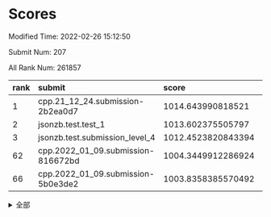 # Scores

Modified Time: 2022-02-26 15:12:50

Submit Num: 207

All Rank Num: 261857

| rank |               submit               |       score        |       sigma        | pk_num |
| :--- | :--------------------------------- | :----------------- | :----------------- | :----- |
| 1    | cpp.21_12_24.submission-2b2ea0d7   | 1014.643990818521  | 0.8322416333683509 | 5057   |
| 2    | jsonzb.test.test_1                 | 1013.602375505797  | 0.838744373353168  | 5058   |
| 3    | jsonzb.test.submission_level_4     | 1012.4523820843394 | 0.7950409492715877 | 5061   |
| 62   | cpp.2022_01_09.submission-816672bd | 1004.3449912286924 | 0.7124088751463308 | 5059   |
| 66   | cpp.2022_01_09.submission-5b0e3de2 | 1003.8358385570492 | 0.7048225526580089 | 5061   |


<details>
<summary>全部</summary>

| rank |                 submit                 |       score        |       sigma        | pk_num |
| :--- | :------------------------------------- | :----------------- | :----------------- | :----- |
| 1    | cpp.21_12_24.submission-2b2ea0d7       | 1014.643990818521  | 0.8322416333683509 | 5057   |
| 2    | jsonzb.test.test_1                     | 1013.602375505797  | 0.838744373353168  | 5058   |
| 3    | jsonzb.test.submission_level_4         | 1012.4523820843394 | 0.7950409492715877 | 5061   |
| 4    | gobigger.level_3.submission_level_3_27 | 1012.3284735376602 | 0.7746692186373746 | 5058   |
| 5    | gobigger.level_3.submission_level_3_48 | 1011.5007332213842 | 0.7962731141825404 | 5059   |
| 6    | gobigger.level_3.submission_level_3_17 | 1011.3540571473177 | 0.7947238443627416 | 5061   |
| 7    | gobigger.level_3.submission_level_3_29 | 1011.3440085430879 | 0.7789812113420966 | 5060   |
| 8    | gobigger.level_3.submission_level_3_21 | 1011.1917486821638 | 0.7944314555652292 | 5060   |
| 9    | gobigger.level_3.submission_level_3_12 | 1011.1279912534205 | 0.8018621965954105 | 5061   |
| 10   | gobigger.level_3.submission_level_3_8  | 1010.8797042718536 | 0.7607940273352318 | 5062   |
| 11   | gobigger.level_3.submission_level_3_4  | 1010.8348120139174 | 0.7839219117182494 | 5059   |
| 12   | gobigger.level_3.submission_level_3_36 | 1010.8336687121352 | 0.7784041883848903 | 5061   |
| 13   | gobigger.level_3.submission_level_3_38 | 1010.83204153367   | 0.7619395825775627 | 5058   |
| 14   | gobigger.level_3.submission_level_3_47 | 1010.7589508052644 | 0.7762528963229809 | 5065   |
| 15   | gobigger.level_3.submission_level_3_14 | 1010.6806273241327 | 0.7749901642901535 | 5061   |
| 16   | gobigger.level_3.submission_level_3_41 | 1010.6379490746602 | 0.7652639953132953 | 5062   |
| 17   | gobigger.level_3.submission_level_3_31 | 1010.6351913606342 | 0.7906723613145594 | 5060   |
| 18   | gobigger.level_3.submission_level_3_40 | 1010.6220520328924 | 0.7795012070336329 | 5061   |
| 19   | gobigger.level_3.submission_level_3_20 | 1010.5798274167903 | 0.7813570082056834 | 5061   |
| 20   | gobigger.level_3.submission_level_3_32 | 1010.5606003626407 | 0.7571703153320224 | 5061   |
| 21   | gobigger.level_3.submission_level_3_46 | 1010.4421436087097 | 0.7474859320629839 | 5063   |
| 22   | gobigger.level_3.submission_level_3_5  | 1010.3475775375653 | 0.7459999389743603 | 5059   |
| 23   | gobigger.level_3.submission_level_3_13 | 1010.2808836551917 | 0.7851747730960554 | 5065   |
| 24   | gobigger.level_3.submission_level_3_25 | 1010.2508749461145 | 0.7555377915519029 | 5057   |
| 25   | gobigger.level_3.submission_level_3_18 | 1010.1920642464149 | 0.7574659552593213 | 5061   |
| 26   | gobigger.level_3.submission_level_3_15 | 1010.1147881078388 | 0.7527688269325911 | 5062   |
| 27   | gobigger.level_3.submission_level_3_2  | 1010.0500470378533 | 0.7800119569824924 | 5063   |
| 28   | gobigger.level_3.submission_level_3_23 | 1010.0145604851298 | 0.7673816693877337 | 5061   |
| 29   | gobigger.level_3.submission_level_3_44 | 1009.9591088994952 | 0.7498167814934577 | 5062   |
| 30   | gobigger.level_3.submission_level_3_3  | 1009.905819405677  | 0.7721709881976178 | 5056   |
| 31   | gobigger.level_3.submission_level_3_34 | 1009.8841360377436 | 0.7503344757449817 | 5055   |
| 32   | gobigger.level_3.submission_level_3_26 | 1009.7715826236573 | 0.7459548716983667 | 5060   |
| 33   | gobigger.level_3.submission_level_3_39 | 1009.69734969257   | 0.7554282265660696 | 5062   |
| 34   | gobigger.level_3.submission_level_3_43 | 1009.669990793288  | 0.7700306756090058 | 5054   |
| 35   | gobigger.level_3.submission_level_3_35 | 1009.6239600842532 | 0.7554556494926962 | 5063   |
| 36   | gobigger.level_3.submission_level_3_0  | 1009.5837082510889 | 0.7646140524095184 | 5062   |
| 37   | gobigger.level_3.submission_level_3_49 | 1009.5718146553065 | 0.7575139910925907 | 5054   |
| 38   | gobigger.level_3.submission_level_3_30 | 1009.5147936421594 | 0.7274129166013921 | 5064   |
| 39   | gobigger.level_3.submission_level_3_16 | 1009.4541954185016 | 0.7320532258336626 | 5059   |
| 40   | gobigger.level_3.submission_level_3_1  | 1009.4385604732063 | 0.7390338395327156 | 5064   |
| 41   | gobigger.level_3.submission_level_3_37 | 1009.3565468997697 | 0.7540467089341186 | 5057   |
| 42   | gobigger.level_3.submission_level_3_42 | 1009.3235506949113 | 0.7490461091411587 | 5061   |
| 43   | gobigger.level_3.submission_level_3_28 | 1009.2550470005912 | 0.7445335680264105 | 5062   |
| 44   | gobigger.level_3.submission_level_3_19 | 1009.2006250095235 | 0.7490814875766872 | 5060   |
| 45   | gobigger.level_3.submission_level_3_22 | 1009.1296882774335 | 0.7485847181128888 | 5054   |
| 46   | gobigger.level_3.submission_level_3_6  | 1009.0200587686461 | 0.7542204063933982 | 5061   |
| 47   | gobigger.level_3.submission_level_3_33 | 1009.0195223542353 | 0.7469872455145472 | 5062   |
| 48   | gobigger.level_3.submission_level_3_9  | 1008.8897727621497 | 0.7339589577499495 | 5058   |
| 49   | gobigger.level_3.submission_level_3_7  | 1008.8580096194596 | 0.7413990828534476 | 5063   |
| 50   | gobigger.level_3.submission_level_3_24 | 1008.7280086161203 | 0.7466433053269658 | 5061   |
| 51   | gobigger.level_3.submission_level_3_11 | 1008.3925395093469 | 0.7520472063433647 | 5062   |
| 52   | gobigger.level_3.submission_level_3_45 | 1008.3025640268365 | 0.738734094347274  | 5061   |
| 53   | gobigger.level_3.submission_level_3_10 | 1007.9267328318352 | 0.7331965153586363 | 5061   |
| 54   | gobigger.level_1.submission_level_1_4  | 1005.3888734635312 | 0.7286712646730484 | 5063   |
| 55   | gobigger.level_1.submission_level_1_14 | 1005.1150187147878 | 0.721803787098415  | 5062   |
| 56   | gobigger.level_1.submission_level_1_46 | 1005.0799146767583 | 0.7218047455428221 | 5061   |
| 57   | gobigger.level_1.submission_level_1_7  | 1005.0005500077698 | 0.7268650160101192 | 5060   |
| 58   | gobigger.level_1.submission_level_1_1  | 1004.9397782247959 | 0.717933031339101  | 5052   |
| 59   | gobigger.level_1.submission_level_1_45 | 1004.6985058085837 | 0.7149639259862598 | 5063   |
| 60   | gobigger.level_1.submission_level_1_5  | 1004.624606728723  | 0.7203027927657175 | 5058   |
| 61   | gobigger.level_1.submission_level_1_29 | 1004.6202260413055 | 0.7227373342629931 | 5059   |
| 62   | cpp.2022_01_09.submission-816672bd     | 1004.3449912286924 | 0.7124088751463308 | 5059   |
| 63   | gobigger.level_1.submission_level_1_37 | 1004.1256656523882 | 0.7152200916247354 | 5051   |
| 64   | gobigger.level_1.submission_level_1_2  | 1004.0076628932709 | 0.7037555413251133 | 5061   |
| 65   | gobigger.level_1.submission_level_1_27 | 1003.9752036217287 | 0.7205908024699906 | 5055   |
| 66   | cpp.2022_01_09.submission-5b0e3de2     | 1003.8358385570492 | 0.7048225526580089 | 5061   |
| 67   | gobigger.level_1.submission_level_1_10 | 1003.8229466691903 | 0.71757523351878   | 5061   |
| 68   | gobigger.level_1.submission_level_1_26 | 1003.6457863099946 | 0.7155331668146506 | 5060   |
| 69   | gobigger.level_1.submission_level_1_15 | 1003.6250980750796 | 0.7151284661793925 | 5055   |
| 70   | gobigger.level_1.submission_level_1_17 | 1003.615102403545  | 0.7251100853896985 | 5061   |
| 71   | gobigger.level_1.submission_level_1_16 | 1003.6112157159804 | 0.7177648093136484 | 5061   |
| 72   | gobigger.level_1.submission_level_1_35 | 1003.5744595764786 | 0.7257948279983278 | 5062   |
| 73   | gobigger.level_1.submission_level_1_6  | 1003.5477449546028 | 0.7136358150675013 | 5062   |
| 74   | gobigger.level_1.submission_level_1_22 | 1003.5423455027246 | 0.7214685197887314 | 5057   |
| 75   | gobigger.level_1.submission_level_1_25 | 1003.4739658795805 | 0.7117342932351134 | 5061   |
| 76   | gobigger.level_1.submission_level_1_33 | 1003.4378554146095 | 0.7222906695356007 | 5060   |
| 77   | gobigger.level_1.submission_level_1_41 | 1003.2977752186723 | 0.7153537471794044 | 5060   |
| 78   | gobigger.level_1.submission_level_1_18 | 1003.266765753512  | 0.7217899391933805 | 5060   |
| 79   | gobigger.level_1.submission_level_1_3  | 1003.1990175382364 | 0.7154751356687715 | 5059   |
| 80   | gobigger.level_1.submission_level_1_47 | 1003.187597245292  | 0.7261404054470221 | 5059   |
| 81   | gobigger.level_1.submission_level_1_38 | 1003.1268672797625 | 0.7190900503510252 | 5056   |
| 82   | gobigger.level_1.submission_level_1_21 | 1003.1088402003076 | 0.7149032596145961 | 5060   |
| 83   | gobigger.level_1.submission_level_1_30 | 1003.0626732078586 | 0.7125859491973655 | 5060   |
| 84   | gobigger.level_1.submission_level_1_0  | 1003.0400264886473 | 0.7256010042899956 | 5060   |
| 85   | gobigger.level_1.submission_level_1_9  | 1003.0160507703749 | 0.7210082286367753 | 5058   |
| 86   | gobigger.level_1.submission_level_1_34 | 1002.9729581388593 | 0.7124145769868685 | 5060   |
| 87   | gobigger.level_1.submission_level_1_44 | 1002.9667445965069 | 0.7013436536272624 | 5058   |
| 88   | gobigger.level_1.submission_level_1_40 | 1002.9010597385021 | 0.7129871041221817 | 5062   |
| 89   | gobigger.level_1.submission_level_1_32 | 1002.8563035922848 | 0.7089234532487287 | 5063   |
| 90   | gobigger.level_1.submission_level_1_12 | 1002.7325967862366 | 0.7079577072660339 | 5060   |
| 91   | gobigger.level_1.submission_level_1_28 | 1002.7203651738314 | 0.7105327936780501 | 5060   |
| 92   | gobigger.level_1.submission_level_1_8  | 1002.7078817701182 | 0.7179922230632965 | 5058   |
| 93   | gobigger.level_1.submission_level_1_43 | 1002.6729035230074 | 0.713097222801309  | 5055   |
| 94   | gobigger.level_1.submission_level_1_42 | 1002.6219372695012 | 0.7128897008990567 | 5058   |
| 95   | gobigger.level_1.submission_level_1_13 | 1002.3183256734198 | 0.7153376916754711 | 5057   |
| 96   | gobigger.level_1.submission_level_1_19 | 1002.2988759517016 | 0.7122188098898391 | 5059   |
| 97   | gobigger.level_1.submission_level_1_36 | 1002.2793437335099 | 0.7247480806267059 | 5060   |
| 98   | gobigger.level_1.submission_level_1_23 | 1002.264123570008  | 0.7188759333412891 | 5054   |
| 99   | gobigger.level_1.submission_level_1_49 | 1002.2081809974208 | 0.7094803878873217 | 5056   |
| 100  | gobigger.level_1.submission_level_1_31 | 1002.0205409852533 | 0.7135653506521955 | 5056   |
| 101  | gobigger.level_1.submission_level_1_11 | 1001.8162790710281 | 0.71238639802035   | 5060   |
| 102  | gobigger.level_1.submission_level_1_48 | 1001.7164648851376 | 0.7253594620726159 | 5061   |
| 103  | gobigger.level_1.submission_level_1_20 | 1001.6601925323241 | 0.7201595969186514 | 5064   |
| 104  | gobigger.level_1.submission_level_1_24 | 1001.6086077083628 | 0.7198295566827013 | 5057   |
| 105  | gobigger.level_1.submission_level_1_39 | 1001.5111516365347 | 0.7111247332836215 | 5059   |
| 106  | gobigger.random.submission_random_41   | 997.8500694391732  | 0.7083239085714693 | 5062   |
| 107  | gobigger.random.submission_random_28   | 997.7158511254893  | 0.7113177693338638 | 5060   |
| 108  | gobigger.random.submission_random_9    | 997.4071149780103  | 0.7072511299396166 | 5064   |
| 109  | gobigger.random.submission_random_18   | 997.3547868655646  | 0.712587888092378  | 5064   |
| 110  | gobigger.random.submission_random_45   | 997.3086382496206  | 0.7057746413683095 | 5063   |
| 111  | gobigger.random.submission_random_26   | 997.1324254508883  | 0.7093488653428107 | 5058   |
| 112  | gobigger.random.submission_random_43   | 996.8032900872942  | 0.7033854667776251 | 5058   |
| 113  | gobigger.random.submission_random_12   | 996.6415624810547  | 0.7190863574510459 | 5056   |
| 114  | gobigger.random.submission_random_35   | 996.5806602008576  | 0.7092412981521041 | 5055   |
| 115  | gobigger.random.submission_random_47   | 996.5665981522293  | 0.7110943352865609 | 5065   |
| 116  | gobigger.random.submission_random_37   | 996.4918256594485  | 0.7187625364160307 | 5059   |
| 117  | gobigger.random.submission_random_24   | 996.4855457164539  | 0.7069656164891772 | 5062   |
| 118  | gobigger.random.submission_random_40   | 996.3294101512408  | 0.7148806744792189 | 5058   |
| 119  | gobigger.random.submission_random_42   | 996.2754886746433  | 0.7054643985722259 | 5059   |
| 120  | gobigger.random.submission_random_2    | 996.2639547178838  | 0.7178371188850484 | 5058   |
| 121  | gobigger.random.submission_random_33   | 996.2177745757659  | 0.7318998152401109 | 5064   |
| 122  | gobigger.random.submission_random_20   | 996.0976938504381  | 0.7061534845518341 | 5062   |
| 123  | gobigger.random.submission_random_32   | 996.0665140864159  | 0.7162298670492527 | 5062   |
| 124  | gobigger.random.submission_random_5    | 996.0504483208938  | 0.7001310695839582 | 5057   |
| 125  | gobigger.random.submission_random_38   | 996.0090269587967  | 0.7103391797714218 | 5061   |
| 126  | gobigger.random.submission_random_48   | 996.0002022573517  | 0.7025425279431651 | 5064   |
| 127  | gobigger.random.submission_random_34   | 995.9759517242319  | 0.7206307196194821 | 5066   |
| 128  | gobigger.random.submission_random_21   | 995.9653994948173  | 0.7057188215000462 | 5061   |
| 129  | gobigger.random.submission_random_14   | 995.9259543310543  | 0.6990187243580235 | 5059   |
| 130  | gobigger.random.submission_random_27   | 995.9082228762693  | 0.7129781386837368 | 5066   |
| 131  | gobigger.random.submission_random_19   | 995.8916617980349  | 0.7111185993834446 | 5060   |
| 132  | gobigger.random.submission_random_7    | 995.8772573865157  | 0.7028613789122744 | 5059   |
| 133  | gobigger.random.submission_random_39   | 995.8754432803181  | 0.6953401499478439 | 5063   |
| 134  | gobigger.random.submission_random_11   | 995.8658096982053  | 0.720120877723011  | 5057   |
| 135  | gobigger.random.submission_random_8    | 995.8561565767442  | 0.7049588439134489 | 5058   |
| 136  | gobigger.random.submission_random_46   | 995.7876312256662  | 0.7141642677548228 | 5057   |
| 137  | gobigger.random.submission_random_30   | 995.7182309866295  | 0.6993593554326701 | 5062   |
| 138  | gobigger.random.submission_random_6    | 995.6251025106983  | 0.713325088495334  | 5061   |
| 139  | gobigger.random.submission_random_36   | 995.5661799684451  | 0.702882519539094  | 5057   |
| 140  | gobigger.random.submission_random_1    | 995.5482337950103  | 0.6975856115755295 | 5060   |
| 141  | gobigger.random.submission_random_44   | 995.5237568399968  | 0.715124784652402  | 5061   |
| 142  | gobigger.random.submission_random_15   | 995.5208052162407  | 0.7022305714302491 | 5061   |
| 143  | gobigger.random.submission_random_31   | 995.4999684434868  | 0.7059325566704899 | 5058   |
| 144  | gobigger.random.submission_random_10   | 995.4940255096699  | 0.6978501275191732 | 5058   |
| 145  | gobigger.random.submission_random_29   | 995.4612208054349  | 0.7060487962445414 | 5065   |
| 146  | gobigger.random.submission_random_25   | 995.3394746516657  | 0.7150267443505413 | 5061   |
| 147  | gobigger.level_2.submission_level_2_26 | 995.2720481737721  | 0.7090885539804865 | 5063   |
| 148  | gobigger.random.submission_random_22   | 995.2307083664339  | 0.7211313640622994 | 5058   |
| 149  | gobigger.random.submission_random_49   | 995.1475086326589  | 0.7065462672659579 | 5054   |
| 150  | gobigger.random.submission_random_17   | 995.0847190244624  | 0.704040886455024  | 5059   |
| 151  | gobigger.random.submission_random_4    | 994.9915742456308  | 0.7170779651625317 | 5060   |
| 152  | gobigger.random.submission_random_3    | 994.9179792040392  | 0.6989226017965676 | 5056   |
| 153  | gobigger.random.submission_random_16   | 994.8792453414927  | 0.7248673884907426 | 5065   |
| 154  | gobigger.random.submission_random_23   | 994.7498608114947  | 0.7215518383170383 | 5058   |
| 155  | gobigger.random.submission_random_13   | 994.6270253579239  | 0.7297673037910168 | 5059   |
| 156  | gobigger.random.submission_random_0    | 994.5736219482341  | 0.7280231530285596 | 5063   |
| 157  | gobigger.level_2.submission_level_2_28 | 993.6287716271371  | 0.7237089807000873 | 5061   |
| 158  | gobigger.level_2.submission_level_2_10 | 993.2739831830085  | 0.7347224917393047 | 5057   |
| 159  | gobigger.level_2.submission_level_2_30 | 993.2427801663176  | 0.732240613762036  | 5057   |
| 160  | gobigger.level_2.submission_level_2_44 | 993.2250551784684  | 0.7361426437115585 | 5063   |
| 161  | gobigger.level_2.submission_level_2_34 | 993.2116207835513  | 0.7264077322556789 | 5064   |
| 162  | gobigger.level_2.submission_level_2_19 | 993.152868973058   | 0.7369025098173361 | 5060   |
| 163  | gobigger.level_2.submission_level_2_29 | 993.0911253424139  | 0.736459592367891  | 5057   |
| 164  | gobigger.level_2.submission_level_2_13 | 993.0457019566326  | 0.7487181147544297 | 5062   |
| 165  | gobigger.level_2.submission_level_2_35 | 992.9890886409021  | 0.7374289515143674 | 5059   |
| 166  | gobigger.level_2.submission_level_2_40 | 992.8679424811971  | 0.7430783621154314 | 5061   |
| 167  | gobigger.level_2.submission_level_2_7  | 992.7039834185478  | 0.7430299172808312 | 5059   |
| 168  | gobigger.level_2.submission_level_2_1  | 992.691927905165   | 0.7345062101598092 | 5059   |
| 169  | gobigger.level_2.submission_level_2_17 | 992.6851420172034  | 0.7450223316183057 | 5061   |
| 170  | gobigger.level_2.submission_level_2_38 | 992.6847614363676  | 0.7438921890701846 | 5064   |
| 171  | gobigger.level_2.submission_level_2_4  | 992.674495857012   | 0.750480441312387  | 5064   |
| 172  | gobigger.level_2.submission_level_2_23 | 992.5995863295788  | 0.7472343966082923 | 5062   |
| 173  | gobigger.level_2.submission_level_2_9  | 992.5566988086043  | 0.7323711292687791 | 5060   |
| 174  | gobigger.level_2.submission_level_2_18 | 992.4798014799101  | 0.7417179354763588 | 5061   |
| 175  | gobigger.level_2.submission_level_2_0  | 992.4255819385673  | 0.7189836392322103 | 5061   |
| 176  | gobigger.level_2.submission_level_2_48 | 992.3728877640956  | 0.739973192438415  | 5061   |
| 177  | gobigger.level_2.submission_level_2_8  | 992.3133096617032  | 0.7320078436922516 | 5064   |
| 178  | gobigger.level_2.submission_level_2_43 | 992.160018314537   | 0.7525639668575119 | 5056   |
| 179  | gobigger.level_2.submission_level_2_2  | 992.1458440915088  | 0.7446097619189548 | 5061   |
| 180  | gobigger.level_2.submission_level_2_39 | 992.080157983716   | 0.7424061505283549 | 5057   |
| 181  | gobigger.level_2.submission_level_2_15 | 991.9895018951257  | 0.7522687501153213 | 5060   |
| 182  | gobigger.level_2.submission_level_2_25 | 991.8479681815628  | 0.7646317917555934 | 5063   |
| 183  | gobigger.level_2.submission_level_2_12 | 991.7942909935557  | 0.75130800867257   | 5057   |
| 184  | gobigger.level_2.submission_level_2_14 | 991.788849464337   | 0.7407078197970691 | 5061   |
| 185  | gobigger.level_2.submission_level_2_24 | 991.7424606972024  | 0.7516877727170649 | 5062   |
| 186  | gobigger.level_2.submission_level_2_46 | 991.738973543688   | 0.7380655919420585 | 5057   |
| 187  | gobigger.level_2.submission_level_2_11 | 991.6940012515903  | 0.751709265678786  | 5061   |
| 188  | gobigger.level_2.submission_level_2_27 | 991.6757624542514  | 0.7606928077760519 | 5066   |
| 189  | gobigger.level_2.submission_level_2_42 | 991.5974527725332  | 0.7658458952169382 | 5062   |
| 190  | gobigger.level_2.submission_level_2_33 | 991.5782872328873  | 0.7495588947329871 | 5057   |
| 191  | gobigger.level_2.submission_level_2_22 | 991.4924638257885  | 0.7675642112288362 | 5057   |
| 192  | gobigger.level_2.submission_level_2_6  | 991.2741667290848  | 0.7386697269855893 | 5061   |
| 193  | gobigger.level_2.submission_level_2_49 | 991.2646689433773  | 0.7542204598767586 | 5065   |
| 194  | gobigger.level_2.submission_level_2_36 | 991.261844551234   | 0.7540833992711523 | 5057   |
| 195  | gobigger.level_2.submission_level_2_37 | 991.2378975409339  | 0.7496978314437026 | 5060   |
| 196  | gobigger.level_2.submission_level_2_5  | 991.1786596113317  | 0.7509415767772003 | 5063   |
| 197  | gobigger.level_2.submission_level_2_45 | 991.1705220728675  | 0.7477016350147363 | 5063   |
| 198  | gobigger.level_2.submission_level_2_41 | 991.1089266596147  | 0.7438980041634821 | 5065   |
| 199  | gobigger.level_2.submission_level_2_3  | 991.0416251671649  | 0.7609337683411005 | 5064   |
| 200  | gobigger.level_2.submission_level_2_20 | 990.9906681570706  | 0.7331540052310599 | 5060   |
| 201  | gobigger.level_2.submission_level_2_31 | 990.9217424370338  | 0.7628291201221885 | 5059   |
| 202  | gobigger.level_2.submission_level_2_32 | 990.7184865970802  | 0.7699001872421751 | 5056   |
| 203  | gobigger.level_2.submission_level_2_21 | 990.6490855106715  | 0.7775491464917393 | 5059   |
| 204  | gobigger.level_2.submission_level_2_47 | 990.635440263444   | 0.7566066907086333 | 5057   |
| 205  | gobigger.level_2.submission_level_2_16 | 990.6140459619464  | 0.7518909564163151 | 5059   |
| 206  | gobigger.none.submission_none_0        | 977.9466515938467  | 1.3446705040386497 | 5062   |
| 207  | gobigger.none.submission_none_1        | 977.5694334394472  | 1.4041176161714546 | 5062   |

</details>